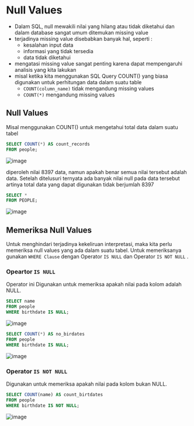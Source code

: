 # Null Values

- Dalam SQL, null mewakili nilai yang hilang atau tidak diketahui dan dalam database sangat umum ditemukan missing value
- terjadinya missing value disebabkan banyak hal, seperti :
  - kesalahan input data
  - informasi yang tidak tersedia
  - data tidak diketahui
- mengatasi missing value sangat penting karena dapat mempengaruhi analisis yang kita lakukan
- misal ketika kita menggunakan SQL Query COUNT() yang biasa digunakan untuk perhitungan data dalam suatu table
  - `COUNT(column_name)` tidak mengandung missing values
  - `COUNT(*)` mengandung missing values
    
## Null Values

Misal menggunakan COUNT() untuk mengetahui total data dalam suatu tabel

```SQL
SELECT COUNT(*) AS count_records
FROM people;
```
![image](https://github.com/akmalhsn/SQL/assets/149208628/901891f2-9ba7-4bf3-9652-bd68d2bb4987)

diperoleh nilai 8397 data, namun apakah benar semua nilai tersebut adalah data. Setelah ditelusuri ternyata ada banyak nilai null pada data tersebut artinya total data yang dapat digunakan tidak berjumlah 8397 

```SQL
SELECT *
FROM PEOPLE;
```
![image](https://github.com/akmalhsn/SQL/assets/149208628/6c23a9aa-8b48-46c5-b085-5f75d61d58ca)


## Memeriksa Null Values

Untuk menghindari terjadinya kekeliruan interpretasi, maka kita perlu memeriksa null values yang ada dalam suatu tabel. Untuk memeriksanya gunakan `WHERE Clause` dengan Operator `IS NULL` dan Operator `IS NOT NULL` . 


### Opeartor `IS NULL`

Operator ini Digunakan untuk memeriksa apakah nilai pada kolom adalah NULL.

```SQL
SELECT name
FROM people
WHERE birthdate IS NULL;
```

![image](https://github.com/akmalhsn/SQL/assets/149208628/2d0a9d9e-b394-41a3-97d0-8c36108e3728)

```SQL
SELECT COUNT(*) AS no_birdates
FROM people
WHERE birthdate IS NULL;
```

![image](https://github.com/akmalhsn/SQL/assets/149208628/943fda1b-2a78-41bd-8ce5-d4c85ee66db9)


### Operator `IS NOT NULL`

Digunakan untuk memeriksa apakah nilai pada kolom bukan NULL.

```SQL
SELECT COUNT(name) AS count_birtdates
FROM people
WHERE birthdate IS NOT NULL;
```

![image](https://github.com/akmalhsn/SQL/assets/149208628/fddd4198-7ac7-4d53-91a6-45b60716b437)




